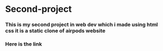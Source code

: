 # Second-project
<h3>This is my second project in web dev which i made using html css it is a static clone of airpods website</h3>
<h3>Here is the link <a href="https://airpodsclone.netlify.app/" target="_blank" Website></a></h3>
